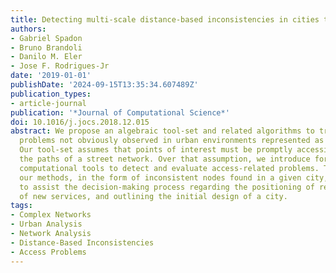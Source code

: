 ```yaml
---
title: Detecting multi-scale distance-based inconsistencies in cities through complex-networks
authors:
- Gabriel Spadon
- Bruno Brandoli
- Danilo M. Eler
- Jose F. Rodrigues-Jr
date: '2019-01-01'
publishDate: '2024-09-15T13:35:34.607489Z'
publication_types:
- article-journal
publication: '*Journal of Computational Science*'
doi: 10.1016/j.jocs.2018.12.015
abstract: We propose an algebraic tool-set and related algorithms to track access
  problems not obviously observed in urban environments represented as street mashes.
  Our tool-set assumes that points of interest must be promptly accessible within
  the paths of a street network. Over that assumption, we introduce formalisms and
  computational tools to detect and evaluate access-related problems. The output of
  our methods, in the form of inconsistent nodes found in a given city, has the potential
  to assist the decision-making process regarding the positioning of resources, building
  of new services, and outlining the initial design of a city.
tags:
- Complex Networks
- Urban Analysis
- Network Analysis
- Distance-Based Inconsistencies
- Access Problems
---
```

